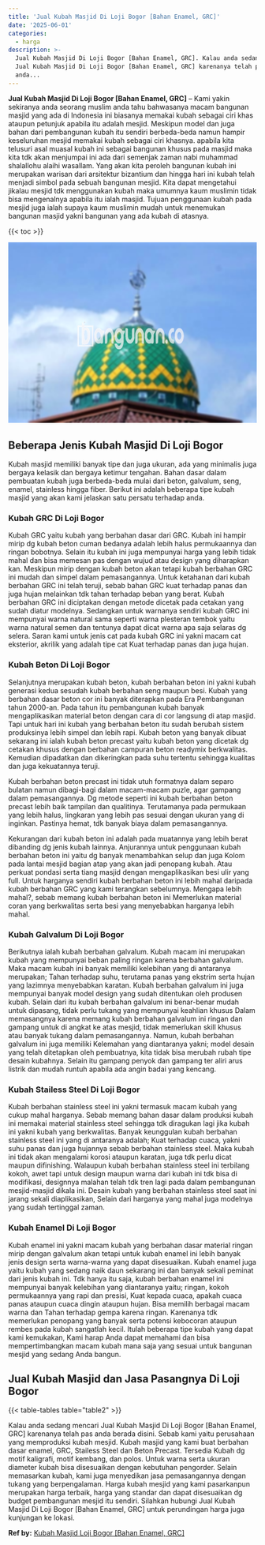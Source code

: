 ```yaml
---
title: 'Jual Kubah Masjid Di Loji Bogor [Bahan Enamel, GRC]'
date: '2025-06-01'
categories:
  - harga
description: >-
  Jual Kubah Masjid Di Loji Bogor [Bahan Enamel, GRC]. Kalau anda sedang mencari
  Jual Kubah Masjid Di Loji Bogor [Bahan Enamel, GRC] karenanya telah pas
  anda...
---
```


**Jual Kubah Masjid Di Loji Bogor \[Bahan Enamel, GRC\]** – Kami yakin sekiranya anda seorang muslim anda tahu bahwasanya macam bangunan masjid yang ada di Indonesia ini biasanya memakai kubah sebagai ciri khas ataupun petunjuk apabila itu adalah mesjid. Meskipun model dan juga bahan dari pembangunan kubah itu sendiri berbeda-beda namun hampir keseluruhan mesjid memakai kubah sebagai ciri khasnya. apabila kita telusuri asal muasal kubah ini sebagai bangunan khusus pada masjid maka kita tdk akan menjumpai ini ada dari semenjak zaman nabi muhammad shalallohu alaihi wasallam. Yang akan kita peroleh bangunan kubah ini merupakan warisan dari arsitektur bizantium dan hingga hari ini kubah telah menjadi simbol pada sebuah bangunan mesjid. Kita dapat mengetahui jikalau mesjid tdk menggunakan kubah maka umumnya kaum muslimin tidak bisa mengenalnya apabila itu ialah masjid. Tujuan penggunaan kubah pada mesjid juga ialah supaya kaum muslimin mudah untuk menemukan bangunan masjid yakni bangunan yang ada kubah di atasnya.

{{< toc >}}

![Jual Kubah Masjid Di Loji Bogor [Bahan Enamel, GRC]](/images/jual-kubah-masjid-30.png)

## Beberapa Jenis Kubah Masjid Di Loji Bogor

Kubah masjid memiliki banyak tipe dan juga ukuran, ada yang minimalis juga bergaya kelasik dan bergaya ketimur tengahan. Bahan dasar dalam pembuatan kubah juga berbeda-beda mulai dari beton, galvalum, seng, enamel, stainless hingga fiber. Berikut ini adalah beberapa tipe kubah masjid yang akan kami jelaskan satu persatu terhadap anda.

### Kubah GRC Di Loji Bogor

Kubah GRC yaitu kubah yang berbahan dasar dari GRC. Kubah ini hampir mirip dg kubah beton cuman bedanya adalah lebih halus permukaannya dan ringan bobotnya. Selain itu kubah ini juga mempunyai harga yang lebih tidak mahal dan bisa memesan pas dengan wujud atau design yang diharapkan kan. Meskipun mirip dengan kubah beton akan tetapi kubah berbahan GRC ini mudah dan simpel dalam pemasangannya. Untuk ketahanan dari kubah berbahan GRC ini telah teruji, sebab bahan GRC kuat terhadap panas dan juga hujan melainkan tdk tahan terhadap beban yang berat. Kubah berbahan GRC ini diciptakan dengan metode dicetak pada cetakan yang sudah diatur modelnya. Sedangkan untuk warnanya sendiri kubah GRC ini mempunyai warna natural sama seperti warna plesteran tembok yaitu warna natural semen dan tentunya dapat dicat warna apa saja selaras dg selera. Saran kami untuk jenis cat pada kubah GRC ini yakni macam cat eksterior, akrilik yang adalah tipe cat Kuat terhadap panas dan juga hujan.

### Kubah Beton Di Loji Bogor

Selanjutnya merupakan kubah beton, kubah berbahan beton ini yakni kubah generasi kedua sesudah kubah berbahan seng maupun besi. Kubah yang berbahan dasar beton cor ini banyak diterapkan pada Era Pembangunan tahun 2000-an. Pada tahun itu pembangunan kubah banyak mengaplikasikan material beton dengan cara di cor langsung di atap masjid. Tapi untuk hari ini kubah yang berbahan beton itu sudah berubah sistem produksinya lebih simpel dan lebih rapi. Kubah beton yang banyak dibuat sekarang ini ialah kubah beton precast yaitu kubah beton yang dicetak dg cetakan khusus dengan berbahan campuran beton readymix berkwalitas. Kemudian dipadatkan dan dikeringkan pada suhu tertentu sehingga kualitas dan juga kekuatannya teruji.

Kubah berbahan beton precast ini tidak utuh formatnya dalam separo bulatan namun dibagi-bagi dalam macam-macam puzle, agar gampang dalam pemasangannya. Dg metode seperti ini kubah berbahan beton precast lebih baik tampilan dan qualitinya. Terutamanya pada permukaan yang lebih halus, lingkaran yang lebih pas sesuai dengan ukuran yang di inginkan. Pastinya hemat, tdk banyak biaya dalam pemasangannya.

Kekurangan dari kubah beton ini adalah pada muatannya yang lebih berat dibanding dg jenis kubah lainnya. Anjurannya untuk penggunaan kubah berbahan beton ini yaitu dg banyak menambahkan selup dan juga Kolom pada lantai mesjid bagian atap yang akan jadi penopang kubah. Atau perkuat pondasi serta tiang masjid dengan mengaplikasikan besi ulir yang full. Untuk harganya sendiri kubah berbahan beton ini lebih mahal daripada kubah berbahan GRC yang kami terangkan sebelumnya. Mengapa lebih mahal?, sebab memang kubah berbahan beton ini Memerlukan material coran yang berkwalitas serta besi yang menyebabkan harganya lebih mahal.

### Kubah Galvalum Di Loji Bogor

Berikutnya ialah kubah berbahan galvalum. Kubah macam ini merupakan kubah yang mempunyai beban paling ringan karena berbahan galvalum. Maka macam kubah ini banyak memiliki kelebihan yang di antaranya merupakan; Tahan terhadap suhu, terutama panas yang ekstrim serta hujan yang lazimnya menyebabkan karatan. Kubah berbahan galvalum ini juga mempunyai banyak model design yang sudah ditentukan oleh produsen kubah. Selain dari itu kubah berbahan galvalum ini benar-benar mudah untuk dipasang, tidak perlu tukang yang mempunyai keahlian khusus Dalam memasangnya karena memang kubah berbahan galvalum ini ringan dan gampang untuk di angkat ke atas mesjid, tidak memerlukan skill khusus atau banyak tukang dalam pemasangannya. Namun, kubah berbahan galvalum ini juga memiliki Kelemahan yang diantaranya yakni; model desain yang telah ditetapkan oleh pembuatnya, kita tidak bisa merubah rubah tipe desain kubahnya. Selain itu gampang penyok dan gampang ter aliri arus listrik dan mudah runtuh apabila ada angin badai yang kencang.

### Kubah Stailess Steel Di Loji Bogor

Kubah berbahan stainless steel ini yakni termasuk macam kubah yang cukup mahal harganya. Sebab memang bahan dasar dalam produksi kubah ini memakai material stainless steel sehingga tdk diragukan lagi jika kubah ini yakni kubah yang berkwalitas. Banyak keunggulan kubah berbahan stainless steel ini yang di antaranya adalah; Kuat terhadap cuaca, yakni suhu panas dan juga hujannya sebab berbahan stainless steel. Maka kubah ini tidak akan mengalami korosi ataupun karatan, juga tdk perlu dicat maupun difinishing. Walaupun kubah berbahan stainless steel ini terbilang kokoh, awet tapi untuk design maupun warna dari kubah ini tdk bisa di modifikasi, designnya malahan telah tdk tren lagi pada dalam pembangunan mesjid-masjid dikala ini. Desain kubah yang berbahan stainless steel saat ini jarang sekali diaplikasikan, Selain dari harganya yang mahal juga modelnya yang sudah tertinggal zaman.

### Kubah Enamel Di Loji Bogor

Kubah enamel ini yakni macam kubah yang berbahan dasar material ringan mirip dengan galvalum akan tetapi untuk kubah enamel ini lebih banyak jenis design serta warna-warna yang dapat disesuaikan. Kubah enamel juga yaitu kubah yang sedang naik daun sekarang ini dan banyak sekali peminat dari jenis kubah ini. Tdk hanya itu saja, kubah berbahan enamel ini mempunyai banyak kelebihan yang diantaranya yaitu; ringan, kokoh permukaannya yang rapi dan presisi, Kuat kepada cuaca, apakah cuaca panas ataupun cuaca dingin ataupun hujan. Bisa memilih berbagai macam warna dan Tahan terhadap gempa karena ringan. Karenanya tdk memerlukan penopang yang banyak serta potensi kebocoran ataupun rembes pada kubah sangatlah kecil. Itulah beberapa tipe kubah yang dapat kami kemukakan, Kami harap Anda dapat memahami dan bisa mempertimbangkan macam kubah mana saja yang sesuai untuk bangunan mesjid yang sedang Anda bangun.

## Jual Kubah Masjid dan Jasa Pasangnya Di Loji Bogor

{{< table-tables table="table2" >}}

Kalau anda sedang mencari Jual Kubah Masjid Di Loji Bogor \[Bahan Enamel, GRC\] karenanya telah pas anda berada disini. Sebab kami yaitu perusahaan yang memproduksi kubah mesjid. Kubah masjid yang kami buat berbahan dasar enamel, GRC, Stailess Steel dan Beton Precast. Tersedia Kubah dg motif kaligrafi, motif kembang, dan polos. Untuk warna serta ukuran diameter kubah bisa disesuaikan dengan kebutuhan pengorder. Selain memasarkan kubah, kami juga menyedikan jasa pemasangannya dengan tukang yang berpengalaman. Harga kubah mesjid yang kami pasarkanpun merupakan harga terbaik, harga yang standar dan dapat disesuaikan dg budget pembangunan mesjid itu sendiri. Silahkan hubungi Jual Kubah Masjid Di Loji Bogor \[Bahan Enamel, GRC\] untuk perundingan harga juga kunjungan ke lokasi.

**Ref by:** [Kubah Masjid Loji Bogor [Bahan Enamel, GRC]](https://id.wikipedia.org/wiki/Kubah)
